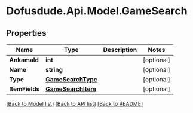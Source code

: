 # Dofusdude.Api.Model.GameSearch

## Properties

Name | Type | Description | Notes
------------ | ------------- | ------------- | -------------
**AnkamaId** | **int** |  | [optional] 
**Name** | **string** |  | [optional] 
**Type** | [**GameSearchType**](GameSearchType.md) |  | [optional] 
**ItemFields** | [**GameSearchItem**](GameSearchItem.md) |  | [optional] 

[[Back to Model list]](../README.md#documentation-for-models) [[Back to API list]](../README.md#documentation-for-api-endpoints) [[Back to README]](../README.md)

